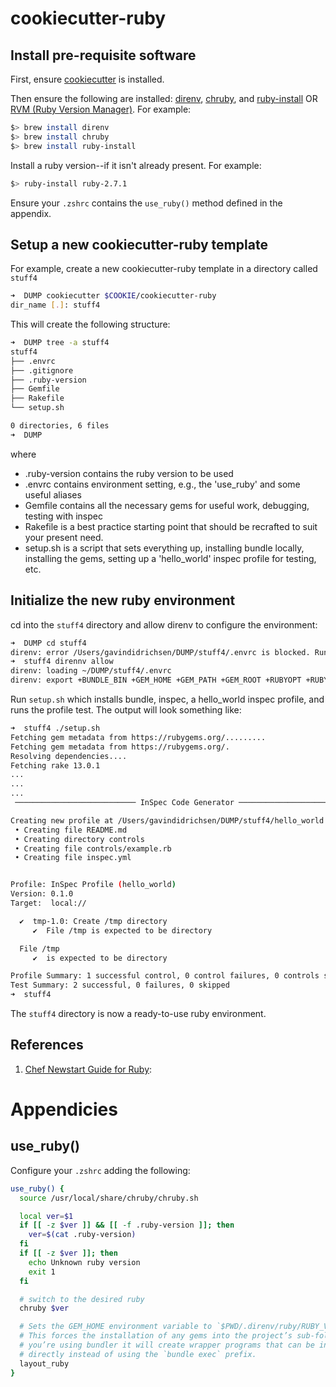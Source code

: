 # cookiecutter-ruby

## Install pre-requisite software

First, ensure [cookiecutter](https://cookiecutter.readthedocs.io/en/1.7.0/installation.html) is installed.

Then ensure the following are installed: [direnv](https://direnv.net), [chruby](https://github.com/postmodern/chruby), and [ruby-install](https://github.com/postmodern/ruby-install) OR [RVM (Ruby Version Manager)](https://rvm.io/rvm/install).  For example:

```bash
$> brew install direnv
$> brew install chruby
$> brew install ruby-install
```

Install a ruby version--if it isn't already present.  For example:

```bash
$> ruby-install ruby-2.7.1
```

Ensure your ``.zshrc`` contains the ``use_ruby()`` method defined in the appendix.

## Setup a new cookiecutter-ruby template

For example, create a new cookiecutter-ruby template in a directory called ``stuff4``

```bash
➜  DUMP cookiecutter $COOKIE/cookiecutter-ruby
dir_name [.]: stuff4
```

This will create the following structure:

```bash
➜  DUMP tree -a stuff4
stuff4
├── .envrc
├── .gitignore
├── .ruby-version
├── Gemfile
├── Rakefile
└── setup.sh

0 directories, 6 files
➜  DUMP
```

where

- .ruby-version contains the ruby version to be used
- .envrc contains environment setting, e.g., the 'use_ruby' and some useful aliases
- Gemfile contains all the necessary gems for useful work, debugging, testing with inspec
- Rakefile is a best practice starting point that should be recrafted to suit your present need.
- setup.sh is a script that sets everything up, installing bundle locally, installing the gems, setting up a 'hello_world' inspec profile for testing, etc.

## Initialize the new ruby environment

cd into the ``stuff4`` directory and allow direnv to configure the environment:

```bash
➜  DUMP cd stuff4
direnv: error /Users/gavindidrichsen/DUMP/stuff4/.envrc is blocked. Run `direnv allow` to approve its content
➜  stuff4 dirennv allow
direnv: loading ~/DUMP/stuff4/.envrc
direnv: export +BUNDLE_BIN +GEM_HOME +GEM_PATH +GEM_ROOT +RUBYOPT +RUBY_ENGINE +RUBY_ROOT +RUBY_VERSION +SSL_CERT_FILE ~PATH
```

Run ``setup.sh`` which installs bundle, inspec, a hello_world inspec profile, and runs the profile test.  The output will look something like:

```bash
➜  stuff4 ./setup.sh
Fetching gem metadata from https://rubygems.org/.........
Fetching gem metadata from https://rubygems.org/.
Resolving dependencies....
Fetching rake 13.0.1
...
...
...
 ─────────────────────────── InSpec Code Generator ───────────────────────────

Creating new profile at /Users/gavindidrichsen/DUMP/stuff4/hello_world
 • Creating file README.md
 • Creating directory controls
 • Creating file controls/example.rb
 • Creating file inspec.yml


Profile: InSpec Profile (hello_world)
Version: 0.1.0
Target:  local://

  ✔  tmp-1.0: Create /tmp directory
     ✔  File /tmp is expected to be directory

  File /tmp
     ✔  is expected to be directory

Profile Summary: 1 successful control, 0 control failures, 0 controls skipped
Test Summary: 2 successful, 0 failures, 0 skipped
➜  stuff4
```

The ``stuff4`` directory is now a ready-to-use ruby environment.

## References

1. [Chef Newstart Guide for Ruby](https://github.com/chef-partners/newcrew/blob/master/setup/ruby.md#mac-os-or-linux):

# Appendicies

## use_ruby()

Configure your ``.zshrc`` adding the following:

```bash
use_ruby() {
  source /usr/local/share/chruby/chruby.sh

  local ver=$1
  if [[ -z $ver ]] && [[ -f .ruby-version ]]; then
    ver=$(cat .ruby-version)
  fi
  if [[ -z $ver ]]; then
    echo Unknown ruby version
    exit 1
  fi

  # switch to the desired ruby
  chruby $ver

  # Sets the GEM_HOME environment variable to `$PWD/.direnv/ruby/RUBY_VERSION`.
  # This forces the installation of any gems into the project’s sub-folder. If
  # you’re using bundler it will create wrapper programs that can be invoked
  # directly instead of using the `bundle exec` prefix.
  layout_ruby
}
```
